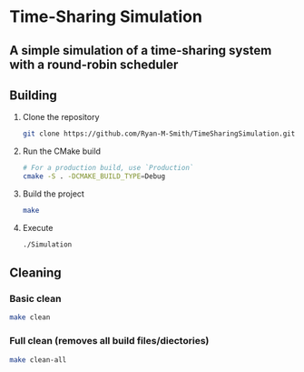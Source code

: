 # Time-Sharing Simulation

## A simple simulation of a time-sharing system with a round-robin scheduler

## Building

1. Clone the repository

    ```sh
    git clone https://github.com/Ryan-M-Smith/TimeSharingSimulation.git
    ```

2. Run the CMake build

    ```sh
    # For a production build, use `Production`
    cmake -S . -DCMAKE_BUILD_TYPE=Debug
    ```

3. Build the project

    ```sh
    make
    ```

4. Execute

    ```sh
    ./Simulation
    ```

## Cleaning

### Basic clean

```sh
make clean
```

### Full clean (removes all build files/diectories)

```sh
make clean-all
```
